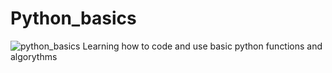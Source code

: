 # Python_basics

![python_basics](https://user-images.githubusercontent.com/61405878/99543278-10602f80-29c4-11eb-866c-03afd666104e.png)
Learning how to code and use basic python functions and algorythms
